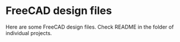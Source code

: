 # FreeCAD design files

Here are some FreeCAD design files. Check README in the folder of individual projects. 
